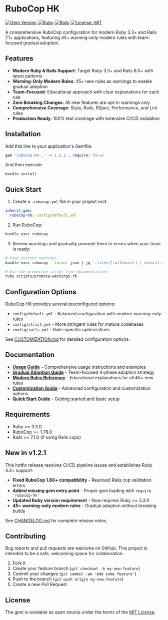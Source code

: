 # RuboCop HK

[![Gem Version](https://badge.fury.io/rb/rubocop-hk.svg)](https://badge.fury.io/rb/rubocop-hk)
[![Ruby](https://img.shields.io/badge/ruby-3.3+-red.svg)](https://www.ruby-lang.org)
[![Rails](https://img.shields.io/badge/rails-7.1+-red.svg)](https://rubyonrails.org)
[![License: MIT](https://img.shields.io/badge/License-MIT-yellow.svg)](https://opensource.org/licenses/MIT)

A comprehensive RuboCop configuration for modern Ruby 3.3+ and Rails 7.1+ applications, featuring 45+ warning-only modern rules with team-focused gradual adoption.

## Features

- **Modern Ruby & Rails Support**: Target Ruby 3.3+ and Rails 8.0+ with latest patterns
- **Warning-Only Modern Rules**: 45+ new rules as warnings to enable gradual adoption
- **Team-Focused**: Educational approach with clear explanations for each rule
- **Zero Breaking Changes**: All new features are opt-in warnings only
- **Comprehensive Coverage**: Style, Rails, RSpec, Performance, and Lint rules
- **Production Ready**: 100% test coverage with extensive CI/CD validation

## Installation

Add this line to your application's Gemfile:

```ruby
gem 'rubocop-hk', '~> 1.2.1', require: false
```

And then execute:

```bash
bundle install
```

## Quick Start

1. Create a `.rubocop.yml` file in your project root:

```yaml
inherit_gem:
  rubocop-hk: config/default.yml
```

2. Run RuboCop:

```bash
bundle exec rubocop
```

3. Review warnings and gradually promote them to errors when your team is ready:

```bash
# View current warnings
bundle exec rubocop --format json | jq '.files[].offenses[] | select(.severity=="warning")'

# Use the promotion script (see documentation)
ruby scripts/promote-warnings.rb
```

## Configuration Options

RuboCop HK provides several preconfigured options:

- `config/default.yml` - Balanced configuration with modern warning-only rules
- `config/strict.yml` - More stringent rules for mature codebases
- `config/rails.yml` - Rails-specific optimizations

See [CUSTOMIZATION.md](CUSTOMIZATION.md) for detailed configuration options.

## Documentation

- **[Usage Guide](USAGE.md)** - Comprehensive usage instructions and examples
- **[Gradual Adoption Guide](GRADUAL_ADOPTION_GUIDE.md)** - Team-focused 4-phase adoption strategy
- **[Modern Rules Reference](MODERN_RULES_REFERENCE.md)** - Educational explanations for all 45+ new rules
- **[Customization Guide](CUSTOMIZATION.md)** - Advanced configuration and customization options
- **[Quick Start Guide](QUICK_START.md)** - Getting started and basic setup

## Requirements

- Ruby >= 3.3.0
- RuboCop >= 1.78.0
- Rails >= 7.1.0 (if using Rails cops)

## New in v1.2.1

This hotfix release resolves CI/CD pipeline issues and establishes Ruby 3.3+ support:

- **Fixed RuboCop 1.80+ compatibility** - Resolved Rails cop validation errors
- **Added missing gem entry point** - Proper gem loading with `require 'rubocop-hk'`  
- **Updated Ruby version requirement** - Now requires Ruby >= 3.3.0
- **45+ warning-only modern rules** - Gradual adoption without breaking builds

See [CHANGELOG.md](CHANGELOG.md) for complete release notes.

## Contributing

Bug reports and pull requests are welcome on GitHub. This project is intended to be a safe, welcoming space for collaboration.

1. Fork it
2. Create your feature branch (`git checkout -b my-new-feature`)
3. Commit your changes (`git commit -am 'Add some feature'`)
4. Push to the branch (`git push origin my-new-feature`)
5. Create a new Pull Request

## License

The gem is available as open source under the terms of the [MIT License](https://opensource.org/licenses/MIT).